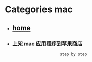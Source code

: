 # Categories mac
* ## [home](../README.md)
* ### [上架 mac 应用程序到苹果商店](app2MacAppStore.md)
                           step by step